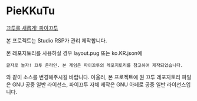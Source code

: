 # PieKKuTu
[끄투를 새롭게! 파이끄투](piekkutu.kro.kr)

본 프로젝트는 Studio RSP가 관리 제작합니다.

본 레포지토리를 사용하실 경우 layout.pug 또는 ko.KR.json에
```
글자로 놀자! 끄투 온라인. 본 게임은 파이끄투의 레포지토리를 참고하여 제작되었습니다.
```
와 같이 소스를 변경해주시길 바랍니다.
아울러, 본 프로젝트에 원 끄투 레포지토리 파일은 GNU 공중 일반 라이선스, 파이끄투 자체 제작은 GNU 아페로 공중 일반 라이선스입니다.